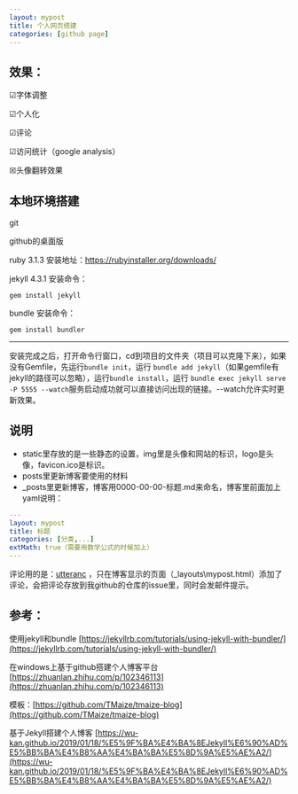 ```yaml
---
layout: mypost
title: 个人网页搭建
categories: [github page]
---
```

## 效果：

☑字体调整

☑个人化

☑评论

☑访问统计（google analysis）

☒头像翻转效果



## 本地环境搭建

git

github的桌面版

ruby 3.1.3 安装地址：[https://rubyinstaller.org/downloads/ ](https://rubyinstaller.org/downloads/ )

jekyll 4.3.1 安装命令：

```
gem install jekyll
```

bundle 安装命令：

```
gem install bundler 
```

-----------------------------

安装完成之后，打开命令行窗口，cd到项目的文件夹（项目可以克隆下来），如果没有Gemfile，先运行`bundle init`，运行 `bundle add jekyll`（如果gemfile有jekyll的路径可以忽略），运行`bundle install`，运行  `bundle exec jekyll serve -P 5555 --watch`服务启动成功就可以直接访问出现的链接。--watch允许实时更新效果。



## 说明

- static里存放的是一些静态的设置，img里是头像和网站的标识，logo是头像，favicon.ico是标识。
- posts里更新博客要使用的材料
- _posts里更新博客，博客用0000-00-00-标题.md来命名，博客里前面加上yaml说明：

```yaml
---
layout: mypost
title: 标题
categories: [分类,...]
extMath: true（需要用数学公式的时候加上）
---
```

评论用的是：[utteranc](https://utteranc.es/) ，只在博客显示的页面（_layouts\mypost.html）添加了评论，会把评论存放到我github的仓库的issue里，同时会发邮件提示。



## 参考：

使用jekyll和bundle [https://jekyllrb.com/tutorials/using-jekyll-with-bundler/](https://jekyllrb.com/tutorials/using-jekyll-with-bundler/)

在windows上基于github搭建个人博客平台[https://zhuanlan.zhihu.com/p/102346113](https://zhuanlan.zhihu.com/p/102346113)

模板：[https://github.com/TMaize/tmaize-blog](https://github.com/TMaize/tmaize-blog)

基于Jekyll搭建个人博客 [https://wu-kan.github.io/2019/01/18/%E5%9F%BA%E4%BA%8EJekyll%E6%90%AD%E5%BB%BA%E4%B8%AA%E4%BA%BA%E5%8D%9A%E5%AE%A2/](https://wu-kan.github.io/2019/01/18/%E5%9F%BA%E4%BA%8EJekyll%E6%90%AD%E5%BB%BA%E4%B8%AA%E4%BA%BA%E5%8D%9A%E5%AE%A2/)
